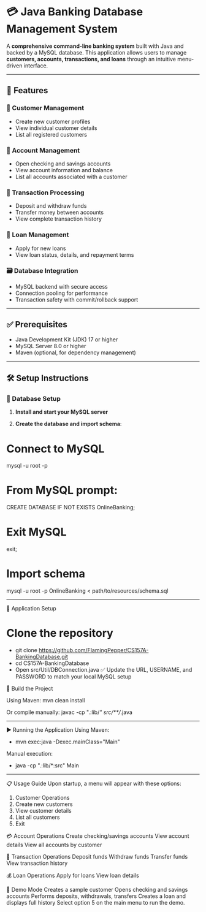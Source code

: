 # 💳 Java Banking Database Management System

A **comprehensive command-line banking system** built with Java and backed by a MySQL database. This application allows users to manage **customers, accounts, transactions, and loans** through an intuitive menu-driven interface.

---

## 🚀 Features

### 👤 Customer Management
- Create new customer profiles
- View individual customer details
- List all registered customers

### 🏦 Account Management
- Open checking and savings accounts
- View account information and balance
- List all accounts associated with a customer

### 💸 Transaction Processing
- Deposit and withdraw funds
- Transfer money between accounts
- View complete transaction history

### 🧾 Loan Management
- Apply for new loans
- View loan status, details, and repayment terms

### 🗃️ Database Integration
- MySQL backend with secure access
- Connection pooling for performance
- Transaction safety with commit/rollback support

---

## ✅ Prerequisites

- Java Development Kit (JDK) 17 or higher
- MySQL Server 8.0 or higher
- Maven (optional, for dependency management)

---

## 🛠️ Setup Instructions

### 🔧 Database Setup

1. **Install and start your MySQL server**

2. **Create the database and import schema**:

# Connect to MySQL
mysql -u root -p

# From MySQL prompt:
CREATE DATABASE IF NOT EXISTS OnlineBanking;

# Exit MySQL
exit;

# Import schema
mysql -u root -p OnlineBanking < path/to/resources/schema.sql

---

🧩 Application Setup

# Clone the repository
- git clone https://github.com/FlamingPepper/CS157A-BankingDatabase.git
- cd CS157A-BankingDatabase
- Open src/Util/DBConnection.java
✅ Update the URL, USERNAME, and PASSWORD to match your local MySQL setup

🔨 Build the Project

Using Maven:
mvn clean install

Or compile manually:
javac -cp ".:lib/*" src/**/*.java

---

▶️ Running the Application
Using Maven:
- mvn exec:java -Dexec.mainClass="Main"

Manual execution:
- java -cp ".:lib/*:src" Main

---

📋 Usage Guide
Upon startup, a menu will appear with these options:
1. Customer Operations
2. Create new customers
3. View customer details
4. List all customers
5. Exit

💳 Account Operations
Create checking/savings accounts
View account details
View all accounts by customer

🔁 Transaction Operations
Deposit funds
Withdraw funds
Transfer funds
View transaction history

💰 Loan Operations
Apply for loans
View loan details

🧪 Demo Mode
Creates a sample customer
Opens checking and savings accounts
Performs deposits, withdrawals, transfers
Creates a loan and displays full history
Select option 5 on the main menu to run the demo.
